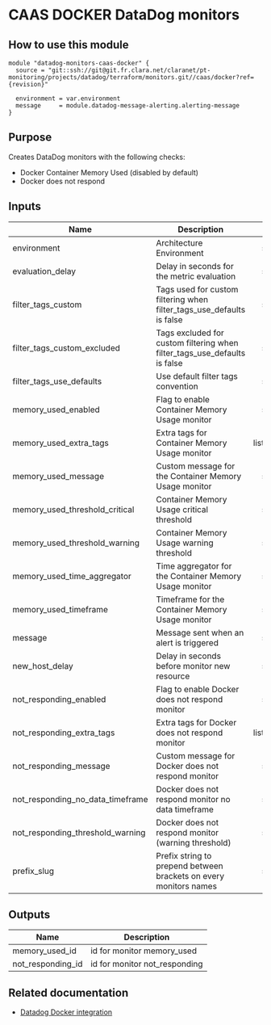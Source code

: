 # CAAS DOCKER DataDog monitors

## How to use this module

```
module "datadog-monitors-caas-docker" {
  source = "git::ssh://git@git.fr.clara.net/claranet/pt-monitoring/projects/datadog/terraform/monitors.git//caas/docker?ref={revision}"

  environment = var.environment
  message     = module.datadog-message-alerting.alerting-message
}

```

## Purpose

Creates DataDog monitors with the following checks:

- Docker Container Memory Used (disabled by default)
- Docker does not respond

## Inputs

| Name | Description | Type | Default | Required |
|------|-------------|:----:|:-----:|:-----:|
| environment | Architecture Environment | string | n/a | yes |
| evaluation\_delay | Delay in seconds for the metric evaluation | string | `"15"` | no |
| filter\_tags\_custom | Tags used for custom filtering when filter_tags_use_defaults is false | string | `"*"` | no |
| filter\_tags\_custom\_excluded | Tags excluded for custom filtering when filter_tags_use_defaults is false | string | `""` | no |
| filter\_tags\_use\_defaults | Use default filter tags convention | string | `"true"` | no |
| memory\_used\_enabled | Flag to enable Container Memory Usage monitor | string | `"false"` | no |
| memory\_used\_extra\_tags | Extra tags for Container Memory Usage monitor | list(string) | `[]` | no |
| memory\_used\_message | Custom message for the Container Memory Usage monitor | string | `""` | no |
| memory\_used\_threshold\_critical | Container Memory Usage critical threshold | string | `"90"` | no |
| memory\_used\_threshold\_warning | Container Memory Usage warning threshold | string | `"85"` | no |
| memory\_used\_time\_aggregator | Time aggregator for the Container Memory Usage monitor | string | `"min"` | no |
| memory\_used\_timeframe | Timeframe for the Container Memory Usage monitor | string | `"last_5m"` | no |
| message | Message sent when an alert is triggered | string | n/a | yes |
| new\_host\_delay | Delay in seconds before monitor new resource | string | `"300"` | no |
| not\_responding\_enabled | Flag to enable Docker does not respond monitor | string | `"true"` | no |
| not\_responding\_extra\_tags | Extra tags for Docker does not respond monitor | list(string) | `[]` | no |
| not\_responding\_message | Custom message for Docker does not respond monitor | string | `""` | no |
| not\_responding\_no\_data\_timeframe | Docker does not respond monitor no data timeframe | string | `"10"` | no |
| not\_responding\_threshold\_warning | Docker does not respond monitor (warning threshold) | string | `"3"` | no |
| prefix\_slug | Prefix string to prepend between brackets on every monitors names | string | `""` | no |

## Outputs

| Name | Description |
|------|-------------|
| memory\_used\_id | id for monitor memory_used |
| not\_responding\_id | id for monitor not_responding |

## Related documentation

* [Datadog Docker integration](https://docs.datadoghq.com/integrations/docker_daemon/)

